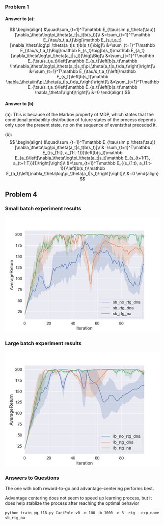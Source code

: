 ### Problem 1

#### Answer to (a):

$$
\begin{align}
&\quad\sum_{t=1}^T\mathbb E_{\tau\sim p_\theta(\tau)}[\nabla_\theta\log\pi_\theta(a_t|s_t)b(s_t)]\\
&=\sum_{t=1}^T\mathbb E_{\tau/s_t,a_t}\big[\mathbb E_{s_t,a_t}[\nabla_\theta\log\pi_\theta(a_t|s_t)b(s_t)]\big]\\
&=\sum_{t=1}^T\mathbb E_{\tau/s_t,a_t}\Big[\mathbb E_{s_t}\big[b(s_t)\mathbb E_{a_t}[\nabla_\theta\log\pi_\theta(a_t|s_t)]\big]\Big]\\
&=\sum_{t=1}^T\mathbb E_{\tau/s_t,a_t}\left[\mathbb E_{s_t}\left[b(s_t)\mathbb \int\nabla_\theta\log\pi_\theta(a_t|s_t)\pi_\theta(a_t|s_t)da_t\right]\right]\\
&=\sum_{t=1}^T\mathbb E_{\tau/s_t,a_t}\left[\mathbb E_{s_t}\left[b(s_t)\mathbb \nabla_\theta\int\pi_\theta(a_t|s_t)da_t\right]\right]\\
&=\sum_{t=1}^T\mathbb E_{\tau/s_t,a_t}\left[\mathbb E_{s_t}\left[b(s_t)\mathbb \nabla_\theta1\right]\right]\\
&=0
\end{align}
$$

#### Answer to (b)

(a): This is because of the Markov property of MDP, which states that the conditional probability distribution of future states of the process depends only upon the present state, no on the sequence of eventsthat preceded it.

(b):
$$
\begin{align}
&\quad\sum_{t=1}^T\mathbb E_{\tau\sim p_\theta(\tau)}[\nabla_\theta\log\pi_\theta(a_t|s_t)b(s_t)]\\
&=\sum_{t=1}^T\mathbb E_{(s_{1:t}, a_{1:t-1})}\left[b(s_t)\mathbb E_{a_t}\left[\nabla_\theta\log\pi_\theta(a_t|s_t)\mathbb E_{s_{t+1:T}, a_{t+1:T}}[1]\right]\right]\\
&=\sum_{t=1}^T\mathbb E_{(s_{1:t}, a_{1:t-1})}\left[b(s_t)\mathbb E_{a_t}\left[\nabla_\theta\log\pi_\theta(a_t|s_t)\right]\right]\\
&=0
\end{align}
$$

## Problem 4

### Small batch experiment results

![](data/sb.png)

### Large batch experiment results

![](data/lb.png)

### Answers to Questions

The one with both reward-to-go and advantage-centering performs best.

Advantage centering does not seem to speed up learning process, but it does help stablize the process after reaching the optimal behavior 

```shell
python train_pg_f18.py CartPole-v0 -n 100 -b 1000 -e 3 -rtg --exp_name sb_rtg_na
```

